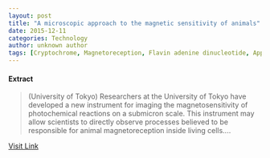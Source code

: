 ```yaml
---
layout: post
title: "A microscopic approach to the magnetic sensitivity of animals"
date: 2015-12-11
categories: Technology
author: unknown author
tags: [Cryptochrome, Magnetoreception, Flavin adenine dinucleotide, Applied and interdisciplinary physics, Physical sciences, Biology, Chemistry]
---
```





#### Extract
>(University of Tokyo) Researchers at the University of Tokyo have developed a new instrument for imaging the magnetosensitivity of photochemical reactions on a submicron scale. This instrument may allow scientists to directly observe processes believed to be responsible for animal magnetoreception inside living cells....



[Visit Link](http://www.eurekalert.org/pub_releases/2015-06/uot-ama060415.php)


